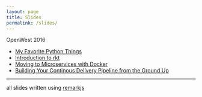 ```yaml
---
layout: page
title: Slides
permalink: /slides/
---
```


OpenWest 2016

* [My Favorite Python Things](/slides/python-favorite-things.html)
* [Introduction to rkt](/slides/rkt.html)
* [Moving to Microservices with Docker](/slides/microservices.html)
* [Building Your Continous Delivery Pipeline from the Ground Up](/slides/building-cd-pipeline.html)

----
all slides written using [remarkjs](https://github.com/gnab/remark)
